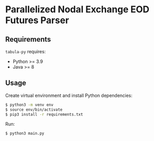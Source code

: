 # Parallelized Nodal Exchange EOD Futures Parser

## Requirements
`tabula-py` requires:
* Python >= 3.9
* Java >= 8

## Usage
Create virtual environment and install Python dependencies:
```sh
$ python3 -m venv env
$ source env/bin/activate
$ pip3 install -r requirements.txt
```

Run:
```sh
$ python3 main.py
```
